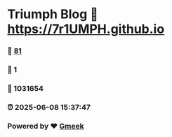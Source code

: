 # Triumph Blog :link: https://7r1UMPH.github.io 
### :page_facing_up: [81](https://7r1UMPH.github.io/tag.html) 
### :speech_balloon: 1 
### :hibiscus: 1031654 
### :alarm_clock: 2025-06-08 15:37:47 
### Powered by :heart: [Gmeek](https://github.com/Meekdai/Gmeek)
